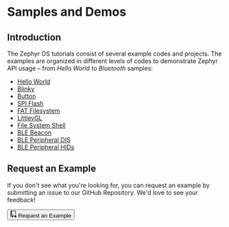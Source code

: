 # Samples and Demos

## Introduction

The Zephyr OS tutorials consist of several example codes and projects. The examples are organized in different levels of codes to demonstrate Zephyr API usage – from *Hello World* to *Bluetooth* samples:

* [Hello World](hello-world.md)
* [Blinky](blinky.md)
* [Button](button.md)
* [SPI Flash](spi-flash.md)
* [FAT Filesystem](fat-fs.md)
* [LittlevGL](littlevgl.md)
* [File System Shell](shell-fs.md)
* [BLE Beacon](ble-beacon.md)
* [BLE Peripheral DIS](ble-dis.md)
* [BLE Peripheral HIDs](ble-hids.md)

## Request an Example

If you don't see what you're looking for, you can request an example by submitting an issue to our GitHub Repository. We'd love to see your feedback!

<a href="https://github.com/makerdiary/nrf52840-m2-devkit/issues/new?title=Zephyr%20Example%20Request:%20%3Ctitle%3E"><button class="md-issue-button md-issue-button--primary" style="width:auto;"><svg xmlns="http://www.w3.org/2000/svg" viewBox="0 0 14 16" width="14" height="16"><path fill-rule="evenodd" d="M12 8V1c0-.55-.45-1-1-1H1C.45 0 0 .45 0 1v12c0 .55.45 1 1 1h2v2l1.5-1.5L6 16v-4H3v1H1v-2h7v-1H2V1h9v7h1zM4 2H3v1h1V2zM3 4h1v1H3V4zm1 2H3v1h1V6zm0 3H3V8h1v1zm6 3H8v2h2v2h2v-2h2v-2h-2v-2h-2v2z"></path></svg> Request an Example</button></a>